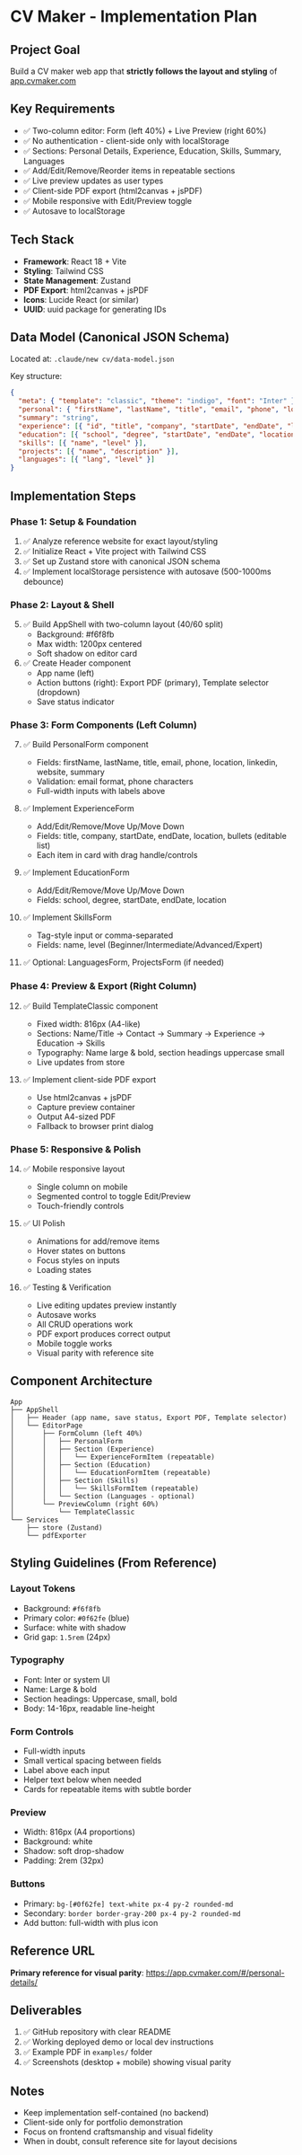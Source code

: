 # CV Maker - Implementation Plan

## Project Goal
Build a CV maker web app that **strictly follows the layout and styling** of [app.cvmaker.com](https://app.cvmaker.com/#/personal-details/)

## Key Requirements
- ✅ Two-column editor: Form (left 40%) + Live Preview (right 60%)
- ✅ No authentication - client-side only with localStorage
- ✅ Sections: Personal Details, Experience, Education, Skills, Summary, Languages
- ✅ Add/Edit/Remove/Reorder items in repeatable sections
- ✅ Live preview updates as user types
- ✅ Client-side PDF export (html2canvas + jsPDF)
- ✅ Mobile responsive with Edit/Preview toggle
- ✅ Autosave to localStorage

## Tech Stack
- **Framework**: React 18 + Vite
- **Styling**: Tailwind CSS
- **State Management**: Zustand
- **PDF Export**: html2canvas + jsPDF
- **Icons**: Lucide React (or similar)
- **UUID**: uuid package for generating IDs

## Data Model (Canonical JSON Schema)
Located at: `.claude/new cv/data-model.json`

Key structure:
```json
{
  "meta": { "template": "classic", "theme": "indigo", "font": "Inter" },
  "personal": { "firstName", "lastName", "title", "email", "phone", "location", "linkedin", "website" },
  "summary": "string",
  "experience": [{ "id", "title", "company", "startDate", "endDate", "location", "bullets": [] }],
  "education": [{ "school", "degree", "startDate", "endDate", "location" }],
  "skills": [{ "name", "level" }],
  "projects": [{ "name", "description" }],
  "languages": [{ "lang", "level" }]
}
```

## Implementation Steps

### Phase 1: Setup & Foundation
1. ✅ Analyze reference website for exact layout/styling
2. ✅ Initialize React + Vite project with Tailwind CSS
3. ✅ Set up Zustand store with canonical JSON schema
4. ✅ Implement localStorage persistence with autosave (500-1000ms debounce)

### Phase 2: Layout & Shell
5. ✅ Build AppShell with two-column layout (40/60 split)
   - Background: #f6f8fb
   - Max width: 1200px centered
   - Soft shadow on editor card
6. ✅ Create Header component
   - App name (left)
   - Action buttons (right): Export PDF (primary), Template selector (dropdown)
   - Save status indicator

### Phase 3: Form Components (Left Column)
7. ✅ Build PersonalForm component
   - Fields: firstName, lastName, title, email, phone, location, linkedin, website, summary
   - Validation: email format, phone characters
   - Full-width inputs with labels above

8. ✅ Implement ExperienceForm
   - Add/Edit/Remove/Move Up/Move Down
   - Fields: title, company, startDate, endDate, location, bullets (editable list)
   - Each item in card with drag handle/controls

9. ✅ Implement EducationForm
   - Add/Edit/Remove/Move Up/Move Down
   - Fields: school, degree, startDate, endDate, location

10. ✅ Implement SkillsForm
    - Tag-style input or comma-separated
    - Fields: name, level (Beginner/Intermediate/Advanced/Expert)

11. ✅ Optional: LanguagesForm, ProjectsForm (if needed)

### Phase 4: Preview & Export (Right Column)
12. ✅ Build TemplateClassic component
    - Fixed width: 816px (A4-like)
    - Sections: Name/Title → Contact → Summary → Experience → Education → Skills
    - Typography: Name large & bold, section headings uppercase small
    - Live updates from store

13. ✅ Implement client-side PDF export
    - Use html2canvas + jsPDF
    - Capture preview container
    - Output A4-sized PDF
    - Fallback to browser print dialog

### Phase 5: Responsive & Polish
14. ✅ Mobile responsive layout
    - Single column on mobile
    - Segmented control to toggle Edit/Preview
    - Touch-friendly controls

15. ✅ UI Polish
    - Animations for add/remove items
    - Hover states on buttons
    - Focus styles on inputs
    - Loading states

16. ✅ Testing & Verification
    - Live editing updates preview instantly
    - Autosave works
    - All CRUD operations work
    - PDF export produces correct output
    - Mobile toggle works
    - Visual parity with reference site

## Component Architecture

```
App
├── AppShell
│   ├── Header (app name, save status, Export PDF, Template selector)
│   └── EditorPage
│       ├── FormColumn (left 40%)
│       │   ├── PersonalForm
│       │   ├── Section (Experience)
│       │   │   └── ExperienceFormItem (repeatable)
│       │   ├── Section (Education)
│       │   │   └── EducationFormItem (repeatable)
│       │   ├── Section (Skills)
│       │   │   └── SkillsFormItem (repeatable)
│       │   └── Section (Languages - optional)
│       └── PreviewColumn (right 60%)
│           └── TemplateClassic
└── Services
    ├── store (Zustand)
    └── pdfExporter
```

## Styling Guidelines (From Reference)

### Layout Tokens
- Background: `#f6f8fb`
- Primary color: `#0f62fe` (blue)
- Surface: white with shadow
- Grid gap: `1.5rem` (24px)

### Typography
- Font: Inter or system UI
- Name: Large & bold
- Section headings: Uppercase, small, bold
- Body: 14-16px, readable line-height

### Form Controls
- Full-width inputs
- Small vertical spacing between fields
- Label above each input
- Helper text below when needed
- Cards for repeatable items with subtle border

### Preview
- Width: 816px (A4 proportions)
- Background: white
- Shadow: soft drop-shadow
- Padding: 2rem (32px)

### Buttons
- Primary: `bg-[#0f62fe] text-white px-4 py-2 rounded-md`
- Secondary: `border border-gray-200 px-4 py-2 rounded-md`
- Add button: full-width with plus icon

## Reference URL
**Primary reference for visual parity**: https://app.cvmaker.com/#/personal-details/

## Deliverables
1. ✅ GitHub repository with clear README
2. ✅ Working deployed demo or local dev instructions
3. ✅ Example PDF in `examples/` folder
4. ✅ Screenshots (desktop + mobile) showing visual parity

## Notes
- Keep implementation self-contained (no backend)
- Client-side only for portfolio demonstration
- Focus on frontend craftsmanship and visual fidelity
- When in doubt, consult reference site for layout decisions
